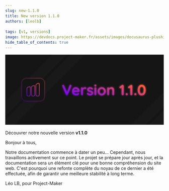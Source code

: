 ```yaml
---
slug: new-1.1.0
title: New version 1.1.0
authors: [leolb]

tags: [v1, versions]
image: https://devdocs.project-maker.fr/assets/images/docusaurus-plushie-banner-a60f7593abca1e3eef26a9afa244e4fb.jpeg
hide_table_of_contents: true
---
```



![](blog-1.1.0-dispo.png) 

Découvrer notre nouvelle version **v1.1.0**

Bonjour à tous,

Notre documentation commence à dater un peu... Cependant, nous travaillons activement sur ce point. Le projet se prépare jour après jour, et la documentation sera un élément clé pour une bonne compréhension du site web. C'est pourquoi une refonte complète du noyau de ce dernier a été effectuée, afin de garantir une meilleure stabilité à long terme.

Léo LB, pour Project-Maker